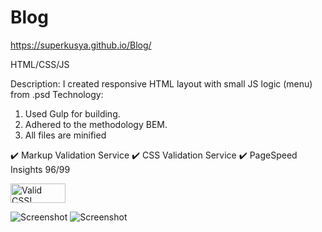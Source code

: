 # Blog

https://superkusya.github.io/Blog/

HTML/CSS/JS

Description: I created responsive HTML layout with small JS logic (menu) from .psd
Technology: 
1. Used Gulp for building.
2. Adhered to the methodology BEM.
3. All files are minified

✔️ Markup Validation Service
✔️ CSS Validation Service
✔️ PageSpeed Insights 96/99

<p>
    <a href="https://jigsaw.w3.org/css-validator/check/referer">
        <img style="border:0;width:88px;height:31px"
            src="https://jigsaw.w3.org/css-validator/images/vcss-blue"
            alt="Valid CSS!" />
    </a>
</p>

![Screenshot](https://i.imgur.com/453Fzr8.png)
![Screenshot](https://i.imgur.com/7VQmeH1.png)

